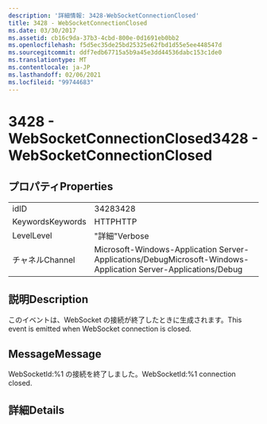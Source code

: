 ```yaml
---
description: '詳細情報: 3428-WebSocketConnectionClosed'
title: 3428 - WebSocketConnectionClosed
ms.date: 03/30/2017
ms.assetid: cb16c9da-37b3-4cbd-800e-0d1691eb0bb2
ms.openlocfilehash: f5d5ec35de25bd25325e62fbd1d55e5ee448547d
ms.sourcegitcommit: ddf7edb67715a5b9a45e3dd44536dabc153c1de0
ms.translationtype: MT
ms.contentlocale: ja-JP
ms.lasthandoff: 02/06/2021
ms.locfileid: "99744683"
---
```

# <a name="3428---websocketconnectionclosed"></a><span data-ttu-id="ac5c4-103">3428 - WebSocketConnectionClosed</span><span class="sxs-lookup"><span data-stu-id="ac5c4-103">3428 - WebSocketConnectionClosed</span></span>

## <a name="properties"></a><span data-ttu-id="ac5c4-104">プロパティ</span><span class="sxs-lookup"><span data-stu-id="ac5c4-104">Properties</span></span>  
  
|||  
|-|-|  
|<span data-ttu-id="ac5c4-105">id</span><span class="sxs-lookup"><span data-stu-id="ac5c4-105">ID</span></span>|<span data-ttu-id="ac5c4-106">3428</span><span class="sxs-lookup"><span data-stu-id="ac5c4-106">3428</span></span>|  
|<span data-ttu-id="ac5c4-107">Keywords</span><span class="sxs-lookup"><span data-stu-id="ac5c4-107">Keywords</span></span>|<span data-ttu-id="ac5c4-108">HTTP</span><span class="sxs-lookup"><span data-stu-id="ac5c4-108">HTTP</span></span>|  
|<span data-ttu-id="ac5c4-109">Level</span><span class="sxs-lookup"><span data-stu-id="ac5c4-109">Level</span></span>|<span data-ttu-id="ac5c4-110">"詳細"</span><span class="sxs-lookup"><span data-stu-id="ac5c4-110">Verbose</span></span>|  
|<span data-ttu-id="ac5c4-111">チャネル</span><span class="sxs-lookup"><span data-stu-id="ac5c4-111">Channel</span></span>|<span data-ttu-id="ac5c4-112">Microsoft-Windows-Application Server-Applications/Debug</span><span class="sxs-lookup"><span data-stu-id="ac5c4-112">Microsoft-Windows-Application Server-Applications/Debug</span></span>|  
  
## <a name="description"></a><span data-ttu-id="ac5c4-113">説明</span><span class="sxs-lookup"><span data-stu-id="ac5c4-113">Description</span></span>  

 <span data-ttu-id="ac5c4-114">このイベントは、WebSocket の接続が終了したときに生成されます。</span><span class="sxs-lookup"><span data-stu-id="ac5c4-114">This event is emitted when WebSocket connection is closed.</span></span>  
  
## <a name="message"></a><span data-ttu-id="ac5c4-115">Message</span><span class="sxs-lookup"><span data-stu-id="ac5c4-115">Message</span></span>  

 <span data-ttu-id="ac5c4-116">WebSocketId:%1 の接続を終了しました。</span><span class="sxs-lookup"><span data-stu-id="ac5c4-116">WebSocketId:%1 connection closed.</span></span>  
  
## <a name="details"></a><span data-ttu-id="ac5c4-117">詳細</span><span class="sxs-lookup"><span data-stu-id="ac5c4-117">Details</span></span>
